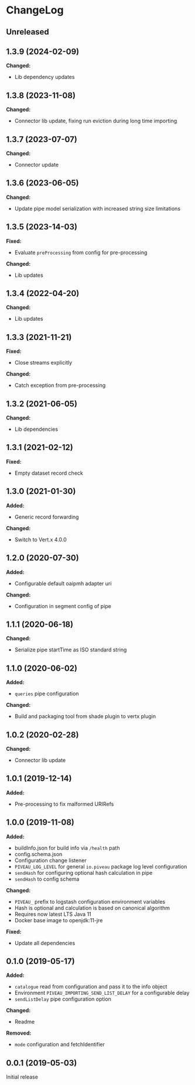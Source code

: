 # ChangeLog

## Unreleased

## 1.3.9 (2024-02-09)

**Changed:**
* Lib dependency updates

## 1.3.8 (2023-11-08)

**Changed:**
* Connector lib update, fixing run eviction during long time importing

## 1.3.7 (2023-07-07)

**Changed:**
* Connector update

## 1.3.6 (2023-06-05)

**Changed:**
* Update pipe model serialization with increased string size limitations

## 1.3.5 (2023-14-03)

**Fixed:**
* Evaluate `preProcessing` from config for pre-processing 

**Changed:**
* Lib updates

## 1.3.4 (2022-04-20)

**Changed:**
* Lib updates

## 1.3.3 (2021-11-21)

**Fixed:**
* Close streams explicitly

**Changed:**
* Catch exception from pre-processing

## 1.3.2 (2021-06-05)

**Changed:**
* Lib dependencies

## 1.3.1 (2021-02-12)

**Fixed:**
* Empty dataset record check

## 1.3.0 (2021-01-30)

**Added:**
* Generic record forwarding

**Changed:**
* Switch to Vert.x 4.0.0

## 1.2.0 (2020-07-30)

**Added:**
* Configurable default oaipmh adapter uri

**Changed:**
* Configuration in segment config of pipe
 
## 1.1.1 (2020-06-18)

**Changed:**
* Serialize pipe startTime as ISO standard string
 
## 1.1.0 (2020-06-02)

**Added:**
* `queries` pipe configuration

**Changed:**
* Build and packaging tool from shade plugin to vertx plugin
 
## 1.0.2 (2020-02-28)

**Changed:**
* Connector lib update

## 1.0.1 (2019-12-14)

**Added:**
* Pre-processing to fix malformed URIRefs

## 1.0.0 (2019-11-08)

**Added:**
* buildInfo.json for build info via `/health` path
* config.schema.json
* Configuration change listener
* `PIVEAU_LOG_LEVEL` for general `io.piveau` package log level configuration
* `sendHash` for configuring optional hash calculation in pipe
* `sendHash` to config schema
 
**Changed:**
* `PIVEAU_` prefix to logstash configuration environment variables
* Hash is optional and calculation is based on canonical algorithm
* Requires now latest LTS Java 11
* Docker base image to openjdk:11-jre

**Fixed:**
* Update all dependencies

## 0.1.0 (2019-05-17)

**Added:**
* `catalogue` read from configuration and pass it to the info object
* Environment `PIVEAU_IMPORTING_SEND_LIST_DELAY` for a configurable delay
* `sendListDelay` pipe configuration option

**Changed:**
* Readme

**Removed:**
* `mode` configuration and fetchIdentifier

## 0.0.1 (2019-05-03)

Initial release
